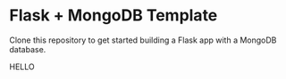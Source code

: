 # Flask + MongoDB Template

Clone this repository to get started building a Flask app with a MongoDB database.

HELLO
